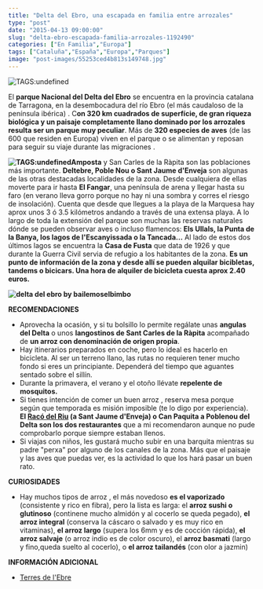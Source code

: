 ```yaml
---
title: "Delta del Ebro, una escapada en familia entre arrozales"
type: "post"
date: "2015-04-13 09:00:00"
slug: "delta-ebro-escapada-familia-arrozales-1192490"
categories: ["En Familia","Europa"]
tags: ["Cataluña","España","Europa","Parques"]
image: "post-images/55253ced4b813s149748.jpg"
---
```


 ![ TAGS:undefined](post-images/55253ced4b813s149748.jpg "delta de l'ebre by missviajes")

 El **parque Nacional del Delta del Ebro** se encuentra en la provincia catalana de Tarragona, en la desembocadura del río Ebro (el más caudaloso de la península ibérica) . C**on 320 km cuadrados de superfície, de gran riqueza biológica y un paisaje completamente llano dominado por los arrozales resulta ser un parque muy peculiar**. Más de **320 especies de aves** (de las 600 que residen en Europa) viven en el parque o se alimentan y reposan para seguir su viaje durante las migraciones .

 **![ TAGS:undefined](post-images/55253c3572858s297559.jpg "casa de fusta by missviajes")Amposta** y San Carles de la Ràpita son las poblaciones más importante. **Deltebre, Poble Nou o Sant Jaume d'Enveja** son algunas de las otras destacadas localidades de la zona. Desde cualquiera de ellas moverte para ir hasta **El Fangar**, una península de arena y llegar hasta su faro (en verano lleva gorro porque no hay ni una sombra y corres el riesgo de insolación). Cuenta que desde que llegues a la playa de la Marquesa hay aprox unos 3 ó 3.5 kilómetros andando a través de una extensa playa. A lo largo de toda la extensión del parque son muchas las reservas naturales dónde se pueden observar aves o incluso flamencos: **Els Ullals, la Punta de la Banya, los lagos de l'Escanyissada o la Tancada...** Al lado de estos dos últimos lagos se encuentra la **Casa de Fusta** que data de 1926 y que durante la Guerra Civil servia de refugio a los habitantes de la zona. **Es un punto de información de la zona y desde allí se pueden alquilar bicibletas, tandems o bicicars. Una hora de alquiler de bicicleta cuesta aprox 2.40 euros.**

 **![delta del ebro by bailemoselbimbo](post-images/1192490-341223.jpg "delta del ebro by bailemoselbimbo")**

 **RECOMENDACIONES**

- Aprovecha la ocasión, y si tu bolsillo lo permite regálate unas **angulas del Delta** o unos **langostinos de Sant Carles de la Ràpita** acompañado de **un arroz con denominación de origen propia**.
- Hay itinerarios preparados en coche, pero lo ideal es hacerlo en bicicleta. Al ser un terreno llano, las rutas no requieren tener mucho fondo si eres un principiante. Dependerá del tiempo que aguantes sentado sobre el sillín.
- Durante la primavera, el verano y el otoño llévate **repelente de mosquitos.**
- Si tienes intención de comer un buen arroz , reserva mesa porque según que temporada es misión imposible (te lo digo por experiencia). **El [Racó del Riu](http://www.racodelriu.com/) (a Sant Jaume d'Enveja) o Can Paquita a Poblenou del Delta son los dos restaurantes** que a mi recomendaron aunque no pude comprobarlo porque siempre estaban llenos.
- Si viajas con niños, les gustará mucho subir en una barquita mientras su padre "perxa" por alguno de los canales de la zona. Más que el paisaje y las aves que puedas ver, es la actividad lo que los hará pasar un buen rato.

 **CURIOSIDADES**

- Hay muchos tipos de arroz , el más novedoso **es el vaporizado** (consistente y rico en fibra), pero la lista es larga: el **arroz sushi o glutinoso** (continene mucho almidón y al cocerlo se queda pegado), **el arroz integral** (conserva la cáscaro o salvado y es muy rico en vitaminas), **el arroz largo** (supera los 6mm y es de cocción rápida), **el arroz salvaje** (o arroz indio es de color oscuro), el **arroz basmati** (largo y fino,queda suelto al cocerlo), o **el arroz tailandés** (con olor a jazmin)

 **INFORMACIÓN ADICIONAL**

- [Terres de l'Ebre](http://www.terresdelebre.travel/esp/index.php)